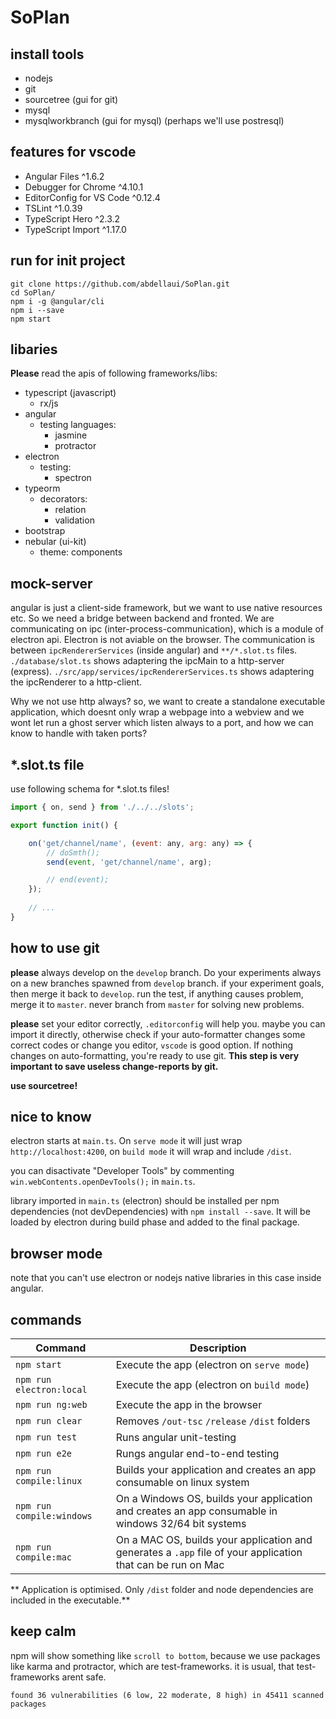 # SoPlan

## install tools
- nodejs
- git
- sourcetree  (gui for git)
- mysql
- mysqlworkbranch (gui for mysql)
(perhaps we'll use postresql)

## features for vscode
- Angular Files ^1.6.2
- Debugger for Chrome ^4.10.1
- EditorConfig for VS Code ^0.12.4
- TSLint ^1.0.39
- TypeScript Hero ^2.3.2
- TypeScript Import ^1.17.0

## run for init project
```
git clone https://github.com/abdellaui/SoPlan.git
cd SoPlan/
npm i -g @angular/cli
npm i --save
npm start
```
## libaries
**Please** read the apis of following frameworks/libs:
* typescript (javascript)
    * rx/js
* angular
    * testing languages:
        * jasmine
        * protractor
* electron
    * testing:
        * spectron
* typeorm
    * decorators:
        * relation
        * validation
* bootstrap
* nebular (ui-kit)
    * theme: components

## mock-server
angular is just a client-side framework, but we want to use native resources etc. So we need a bridge between backend and fronted.
We are communicating on ipc (inter-process-communication), which is a module of electron api. Electron is not aviable on the browser.
The communication is between `ipcRendererServices` (inside angular) and `**/*.slot.ts` files.
`./database/slot.ts` shows adaptering the ipcMain to a http-server (express).
`./src/app/services/ipcRendererServices.ts` shows adaptering the ipcRenderer to a http-client.

Why we not use http always? so, we want to create a standalone executable application, which doesnt only wrap a webpage into a webview and we wont let run a ghost server which listen always to a port, and how we can know to handle with taken ports? 

## *.slot.ts file
use following schema for *.slot.ts files!
```javascript
import { on, send } from './../../slots';

export function init() {

    on('get/channel/name', (event: any, arg: any) => {
        // doSmth();
        send(event, 'get/channel/name', arg);

        // end(event);
    });
    
    // ...
}

```

## how to use git
**please** always develop on the `develop` branch. Do your experiments always on a new branches spawned from `develop` branch. if your experiment goals, then merge it back to `develop`. run the test, if anything causes problem, merge it to `master`. never branch from `master` for solving new problems. 

**please** set your editor correctly, `.editorconfig` will help you. maybe you can import it directly, otherwise check if your auto-formatter changes some correct codes or change you editor, `vscode` is good option. If nothing changes on auto-formatting, you're ready to use git. **This step is very important to save useless change-reports by git.**

**use sourcetree!**

## nice to know

electron starts at `main.ts`. On `serve mode` it will just wrap `http://localhost:4200`, on `build mode` it will wrap and include `/dist`.

you can disactivate "Developer Tools" by commenting `win.webContents.openDevTools();` in `main.ts`.

library imported in `main.ts` (electron) should be installed per npm dependencies (not devDependencies) with `npm install --save`. It will be loaded by electron during build phase and added to the final package.


## browser mode
note that you can't use electron or nodejs native libraries in this case inside angular.

## commands

|Command|Description|
|---|---|
|`npm start`| Execute the app (electron on `serve mode`) |
|`npm run electron:local`| Execute the app (electron on `build mode`) |
|`npm run ng:web`| Execute the app in the browser |
|`npm run clear`|  Removes `/out-tsc` `/release` `/dist` folders |
|`npm run test`| Runs angular unit-testing |
|`npm run e2e`|  Rungs angular end-to-end testing |
|`npm run compile:linux`| Builds your application and creates an app consumable on linux system |
|`npm run compile:windows`| On a Windows OS, builds your application and creates an app consumable in windows 32/64 bit systems |
|`npm run compile:mac`|  On a MAC OS, builds your application and generates a `.app` file of your application that can be run on Mac |

** Application is optimised. Only `/dist` folder and node dependencies are included in the executable.**

## keep calm
npm will show something like `scroll to bottom`, because we use packages like karma and protractor, which are test-frameworks. it is usual, that test-frameworks arent safe.

````
found 36 vulnerabilities (6 low, 22 moderate, 8 high) in 45411 scanned packages
````

